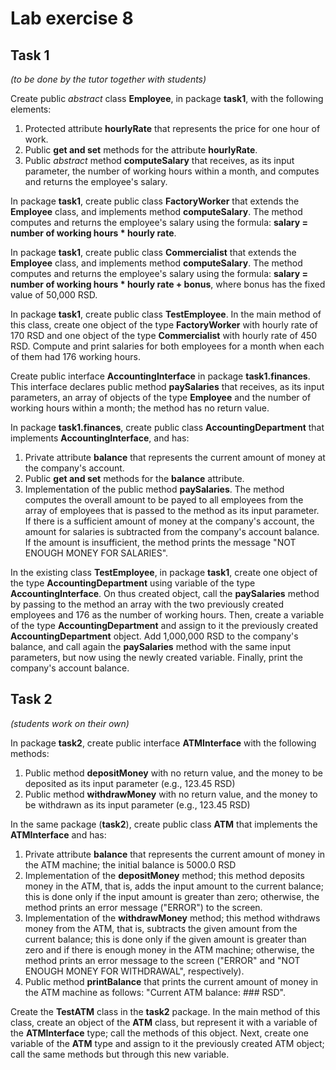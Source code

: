 # Lab exercise 8

## Task 1
*(to be done by the tutor together with students)*

Create public *abstract* class **Employee**, in package **task1**, with the following elements:

1. Protected attribute **hourlyRate** that represents the price for one hour of work.
2. Public **get and set** methods for the attribute **hourlyRate**.
3. Public *abstract* method **computeSalary** that receives, as its input parameter, the number of working hours within a month, and computes and returns the employee's salary.  

In package **task1**, create public class **FactoryWorker** that extends the **Employee** class, and implements method **computeSalary**. The method computes and returns the employee's salary using the formula: **salary = number of working hours * hourly rate**.

In package **task1**, create public class **Commercialist** that extends the **Employee** class, and implements method **computeSalary**. The method computes and returns the employee's salary using the formula: **salary = number of working hours * hourly rate + bonus**, where bonus has the fixed value of 50,000 RSD.

In package **task1**, create public class **TestEmployee**. In the main method of this class, create one object of the type **FactoryWorker** with hourly rate of 170 RSD and one object of the type **Commercialist** with hourly rate of 450 RSD.
Compute and print salaries for both employees for a month when each of them had 176 working hours. 
  
Create public interface **AccountingInterface** in package **task1.finances**. This interface declares public method **paySalaries** that receives, as its input parameters, an array of objects of the type **Employee** and the number of working hours within a month; the method has no return value.  

In package **task1.finances**, create public class **AccountingDepartment** that implements **AccountingInterface**, and has: 

1. Private attribute **balance** that represents the current amount of money at the company's account.
2. Public **get and set** methods for the **balance** attribute. 
3. Implementation of the public method **paySalaries**. The method computes the overall amount to be payed to all employees from the array of employees that is passed to the method as its input parameter. If there is a sufficient amount of money at the company's account, the amount for salaries is subtracted from the company's account balance. If the amount is insufficient, the method prints the message "NOT ENOUGH MONEY FOR SALARIES". 

In the existing class **TestEmployee**, in package **task1**, create one object of the type **AccountingDepartment** using variable of the type **AccountingInterface**. On thus created object, call the **paySalaries** method by passing to the method an array with the two previously created employees and 176 as the number of working hours. Then, create a variable of the type **AccountingDepartment** and assign to it the previously created **AccountingDepartment** object. Add 1,000,000 RSD to the company's balance, and call again the **paySalaries** method with the same input parameters, but now using the newly created variable. Finally, print the company's account balance.    


## Task 2
*(students work on their own)*

In package **task2**, create public interface **ATMInterface** with the following methods:

1. Public method **depositMoney** with no return value, and the money to be deposited as its input parameter (e.g., 123.45 RSD)
2. Public method **withdrawMoney** with no return value, and the money to be withdrawn as its input parameter (e.g., 123.45 RSD)

In the same package (**task2**), create public class **ATM** that implements the **ATMInterface** and has:

1. Private attribute **balance** that represents the current amount of money in the ATM machine; the initial balance is 5000.0 RSD
2. Implementation of the **depositMoney** method; this method deposits money in the ATM, that is, adds the input amount to the current balance; this is done only if the input amount is greater than zero; otherwise, the method prints an error message ("ERROR") to the screen.
3. Implementation of the **withdrawMoney** method; this method withdraws money from the ATM, that is, subtracts the given amount from the current balance; this is done only if the given amount is greater than zero and if there is enough money in the ATM machine; otherwise, the method prints an error message to the screen ("ERROR" and "NOT ENOUGH MONEY FOR WITHDRAWAL", respectively).
4. Public method **printBalance** that prints the current amount of money in the ATM machine as follows: "Current ATM balance: ### RSD".

Create the **TestATM** class in the **task2** package. In the main method of this class, create an object of the **ATM** class, but represent it with a variable of the **ATMInterface** type; call the methods of this object. Next, create one variable of the **ATM** type and assign to it the previously created ATM object; call the same methods but through this new variable. 